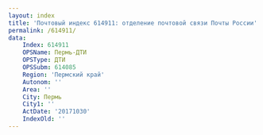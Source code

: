 ```yaml
---
layout: index
title: 'Почтовый индекс 614911: отделение почтовой связи Почты России'
permalink: /614911/
data:
    Index: 614911
    OPSName: Пермь-ДТИ
    OPSType: ДТИ
    OPSSubm: 614085
    Region: 'Пермский край'
    Autonom: ''
    Area: ''
    City: Пермь
    City1: ''
    ActDate: '20171030'
    IndexOld: ''
---
```

